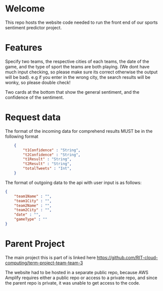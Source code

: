 # Welcome
This repo hosts the website code needed to run the front end of our 
sports sentiment predictor project. 

# Features
Specify two teams, the respective cities of each teams, the date of the game, and the type of sport the teams are both playing. (We dont have much input checking, so please make sure its correct otherwise the output will be bad). e.g if you enter in the wrong city, the search results will be wonky, so please double check!

Two cards at the bottom that show the general sentiment, and the confidence
of the sentiment.


# Request data
The format of the incoming data for comprehend results MUST be in the following format
```json
    {
        "t1Confidence" : "String",
        "t2Confidence" : "String",
        "t1Result" : "String",
        "t2Result" : "String",
        "totalTweets" : "Int",
    }
```

The format of outgoing data to the api with user input is as follows:
```json
{
    "team1Name" : "",
    "team1City" : "",
    "team2Name" : "",
    "team2City" : "",
    "date" : "",
    "gameType" : ""
}
```

# Parent Project
The main project this is part of is linked here https://github.com/RIT-cloud-computing/term-project-team-team-3

The website had to be hosted in a separate public repo, because AWS Amplify requires either a public repo or access to a private repo, and since the parent repo is private, it was unable to get access to the code.